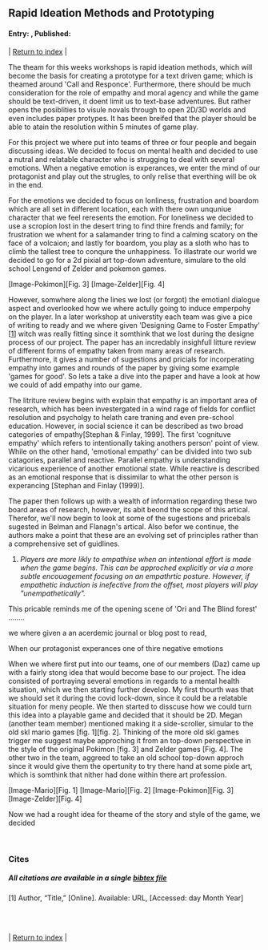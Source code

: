 ## Rapid Ideation Methods and Prototyping
#### Entry: <span id="index"></span>, Published: <span id="published"></span>

<span class="priv_entry" style="display: inline;"></span>
| 
[Return to index](../)
| 
<span class="next_entry" style="display: inline;"></span>

<!-- Points to write about.
- lack of leardership
- unorganised
- No GDD, lack of kamban board
- Lost sight of main goal.
  - narrative
  - protray emotion
- bringing it all together.
- WS - Not paying enought attenct to the Nural board.
  - and not doing the activatie assigned.
  - 

##
Title:  rapid ideation/prototype??
##

- This has made relise that i need to pay a bit more attachen
- Rapid Ideation and Prototypeing methods.

- Empathy....
  - Talk about the games in the paper and how we could of importerated aspect of them into our game.
  - and relate this to how we mabe missed the main gole pf the project.

-->
The theam for this weeks workshops is rapid ideation methods, which will become the basis for creating a prototype for a text driven game; which is theamed around 'Call and Responce'. Furthermore, there should be much consideration for the role of empathy and moral agency and while the game should be text-driven, it doent limit us to text-base adventures. But rather opens the posiblities to visule novals through to open 2D/3D worlds and even includes paper protypes. It has been breifed that the player should be able to atain the resolution within 5 minutes of game play.  

For this project we where put into teams of three or four people and begain discussing ideas. We decided to focus on mental health and decided to use a nutral and relatable character who is strugging to deal with several emotions. When a negative emotion is experances, we enter the mind of our protagonist and play out the strugles, to only relise that everthing will be ok in the end.

For the emotions we decided to focus on lonliness, frustration and boardom which are all set in different location, each with there own unquniue character that we feel reresents the emotion. For loneliness we decided to use a scropion lost in the desert tring to find thire frends and family; for frustration we whent for a salamander tring to find a calming scatory on the face of a volcaion; and lastly for boardom, you play as a sloth who has to climb the tallest tree to conqure the unhappiness. To illastrate our world we decided to go for a 2d pixial art top-down adventure, simulare to the old school Lengend of Zelder and pokemon games.

[Image-Pokimon][Fig. 3] [Image-Zelder][Fig. 4]

However, somwhere along the lines we lost (or forgot) the emotianl dialogue aspect and overlooked how we where actully going to induce emperpohy on the player. In a later workshop at universtity each team was give a pice of writing to ready and we where given 'Designing Game to Foster Empathy' [[1](#c1)] witch was really fitting since it somthink that we lost during the designe process of our project. The paper has an incredably insighfull litture review of different forms of empathy taken from many areas of research. Furthermore, it gives a number of sugestions and pricials for incorperating empathy into games and rounds of the paper by giving some example 'games for good'. So lets a take a dive into the paper and have a look at how we could of add empathy into our game. 

The litriture review begins with explain that empathy is an important area of research, which has been investergated in a wind rage of fields for conflict resolution and psycholgy to helath care traning and even pre-school education. However, in social science it can be described as two broad categories of empathy[Stephan & Finlay, 1999]. The first 'cognituve empathy' which refers to intentionally taking anothers person' point of view. While on the other hand, 'emotional empathy' can be divided into two sub catagories, parallel and reactive. Parallel empathy is understanding vicarious experience of another emotional state. While reactive is described as an emotional response that is dissimilar to what the other person is experancing [Stephan and Finlay (1999)]. 

The paper then follows up with a wealth of information regarding these two board areas of research, however, its abit beond the scope of this artical. Therefor, we'll now begin to look at some of the sugestions and pricebals sugested in Belman and Flanagn's artical. Also befor we continue, the authors make a point that these are an evolving set of principles rather than a comprehensive set of guidlines.

1) *Players are more likly to empathise when an intentional effort is made when the game begins. This can be approched explicitly or via a more subtle encouagement focusing on an empathrtic posture. However, if empathetic induction is inefective from the offset, most players will play "unempathetically".*

This pricable reminds me of the opening scene of 'Ori and The Blind forest' ........




we where given a an acerdemic journal or blog post to read,  

When our protagonist experances one of thire negative emotions

When we where first put into our teams, one of our members (Daz) came up with a fairly stong idea that would become base to our project. The idea consisted of portraying several emotions in regards to a mental health situation, which we then starting further develop. My first thourth was that we should set it during the covid lock-down, since it could be a relatable situation for meny people. We then started to disscuse how we could turn this idea into a playable game and decided that it should be 2D. Megan (another team member) mentioned making it a side-scroller, simular to the old skl mario games [fig. 1][fig. 2]. Thinking of the more old skl games trigger me suggest maybe approching it from an top-down perspective in the style of the original Pokimon [fig. 3] and Zelder games [Fig. 4]. The other two in the team, aggreed to take an old school top-down approch since it would give them the opertunity to try there hand at some pixle art, which is somthink that nither had done within there art profession. 

[Image-Mario][Fig. 1] [Image-Mario][Fig. 2]
[Image-Pokimon][Fig. 3] [Image-Zelder][Fig. 4]

Now we had a rought idea for theame of the story and style of the game, we decided 

<!--
I think i should take another approch to this. as it not coming to mind correctly. (Also just skip this date)

I think i should disscues empathy and me. 

-->

<br />

### Cites
##### All citations are available in a single [bibtex file](../references.bib)

<p id="c1">
[1] Author, “Title,” [Online]. Available: URL, [Accessed: day Month Year] 
</p>

<br />
<br />

<span class="priv_entry" style="display: inline;"></span>
| 
[Return to index](../)
| 
<span class="next_entry" style="display: inline;"></span>

<script>
// Store the entry id and published values in a JS script, to make life easier with updateing links.
entry_id  = 3
published = "05-10-21" 
week = 3

document.getElementById("index").innerHTML = entry_id
document.getElementById("published").innerHTML   = `${published} (Week: ${week})`


next_page = "journal_"+ (entry_id + 1)
priv_page = "journal_"+ (entry_id - 1)

next_links = document.getElementsByClassName("next_entry")
priv_links = document.getElementsByClassName("priv_entry")

// atempt to fetch the next page. 
// if we get an ok responce display the next links, 
// otherwise we have most likely reaced the end.
fetch('./'+next_page+'.html')
    .then (
        responce => {
        if ( responce.ok ) 
            for ( let i in next_links )
                next_links[i].innerHTML = '<a href="./'+next_page+'">Next ></a>'
        }
    )

// only display the priv page link if we have gone past the first page.
// theres no need to fetch the prv page, since we know the min id is 0
if (entry_id > 0)
    for ( let i in priv_links )
        priv_links[i].innerHTML = '<a href="./'+priv_page+'">< Priv</a>'


</script>